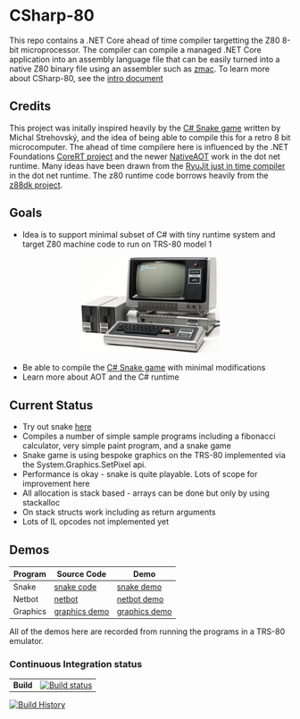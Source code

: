 # CSharp-80

This repo contains a .NET Core ahead of time compiler targetting the Z80 8-bit microprocessor. The compiler can compile a managed .NET Core application into an assembly language file that 
can be easily turned into a native Z80 binary file using an assembler such as [zmac](http://48k.ca/zmac.html). To learn more about CSharp-80, see the
[intro document](Documentation/intro-to-csharp-80.md)

## Credits
This project was initally inspired heavily by the [C# Snake game](https://github.com/MichalStrehovsky/SeeSharpSnake) written by Michal Strehovský, and the 
idea of being able to compile this for a retro 8 bit microcomputer. The ahead of time compilere here is influenced by the .NET Foundations 
[CoreRT project](https://github.com/dotnet/corert) and the newer [NativeAOT](https://github.com/dotnet/runtimelab/tree/feature/NativeAOT) work in the dot net 
runtime. Many ideas have been drawn from the [RyuJit just in time compiler](https://github.com/dotnet/runtime/blob/main/docs/design/coreclr/jit/ryujit-overview.md) 
in the dot net runtime. The z80 runtime code borrows heavily from the [z88dk project](https://z88dk.org/site/).

## Goals

* Idea is to support minimal subset of C# with tiny runtime system and target Z80 machine code to run on TRS-80 model 1 

[<p align="center"><img src="./Documentation/Images/trs-80-model-1.png" width="250"/></p>](trs-80-model-1.png)

* Be able to compile the [C# Snake game](https://github.com/MichalStrehovsky/SeeSharpSnake) with minimal modifications
* Learn more about AOT and the C# runtime

## Current Status

* Try out snake [here](https://drcjt.github.io/CSharp-80/index.html)
* Compiles a number of simple sample programs including a fibonacci calculator, very simple paint program, and a snake game
* Snake game is using bespoke graphics on the TRS-80 implemented via the System.Graphics.SetPixel api.
* Performance is okay - snake is quite playable. Lots of scope for improvement here
* All allocation is stack based - arrays can be done but only by using stackalloc
* On stack structs work including as return arguments
* Lots of IL opcodes not implemented yet

## Demos

|Program|Source Code|Demo|
|---|---|---|
|Snake|[snake code](https://github.com/drcjt/CSharp-80/tree/main/Samples/Snake)|[snake demo](https://github.com/drcjt/CSharp-80/blob/main/Documentation/snake.gif)|
|Netbot|[netbot](https://github.com/drcjt/CSharp-80/tree/main/Samples/NetBot)|[netbot demo](https://github.com/drcjt/CSharp-80/blob/main/Documentation/netbot.gif)|
|Graphics|[graphics demo](https://github.com/drcjt/CSharp-80/tree/main/Samples/GfxDemos)|[graphics demo](https://github.com/drcjt/CSharp-80/blob/main/Documentation/gfxdemos.gif)|

All of the demos here are recorded from running the programs in a TRS-80 emulator.

### Continuous Integration status

| | |
| --- | --- |
| **Build** | [![Build status](https://img.shields.io/appveyor/ci/drcjt/csharp-80.svg)](https://ci.appveyor.com/project/drcjt/csharp-80) |
[![Build History](https://buildstats.info/appveyor/chart/drcjt/csharp-80)](https://ci.appveyor.com/project/drcjt/csharp-80)
